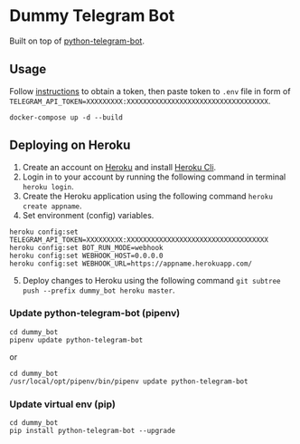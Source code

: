 # Dummy Telegram Bot

Built on top of [python-telegram-bot](https://github.com/python-telegram-bot/python-telegram-bot).

## Usage

Follow [instructions](https://core.telegram.org/bots#3-how-do-i-create-a-bot) to obtain a token, then paste token to `.env` file in form of `TELEGRAM_API_TOKEN=XXXXXXXXX:XXXXXXXXXXXXXXXXXXXXXXXXXXXXXXXXXXX`.

```
docker-compose up -d --build
```

## Deploying on Heroku

1. Create an account on [Heroku](https://www.heroku.com/) and install [Heroku Cli](https://devcenter.heroku.com/articles/heroku-cli#download-and-install).
2. Login in to your account by running the following command in terminal `heroku login`.
3. Create the Heroku application using the following command `heroku create appname`.
4. Set environment (config) variables.
```
heroku config:set TELEGRAM_API_TOKEN=XXXXXXXXX:XXXXXXXXXXXXXXXXXXXXXXXXXXXXXXXXXXX
heroku config:set BOT_RUN_MODE=webhook
heroku config:set WEBHOOK_HOST=0.0.0.0
heroku config:set WEBHOOK_URL=https://appname.herokuapp.com/
```
5. Deploy changes to Heroku using the following command `git subtree push --prefix dummy_bot heroku master`.

### Update python-telegram-bot (pipenv)

```
cd dummy_bot
pipenv update python-telegram-bot
```

or

```
cd dummy_bot
/usr/local/opt/pipenv/bin/pipenv update python-telegram-bot
```

### Update virtual env (pip)

```
cd dummy_bot
pip install python-telegram-bot --upgrade
```
